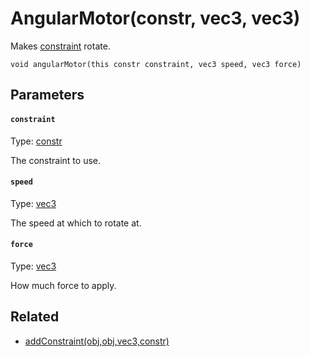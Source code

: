 # AngularMotor(constr, vec3, vec3)

Makes [constraint](#constraint) rotate.

```
void angularMotor(this constr constraint, vec3 speed, vec3 force)
```

## Parameters

#### `constraint`
Type: [constr](/MdDocs/Types/Constr.md)

The constraint to use.

#### `speed`
Type: [vec3](/MdDocs/Types/Vec3.md)

The speed at which to rotate at.

#### `force`
Type: [vec3](/MdDocs/Types/Vec3.md)

How much force to apply.

## Related

 - [addConstraint(obj,obj,vec3,constr)](/MdDocs/Functions/Physics/AddConstraint.md)


